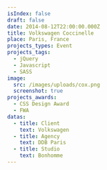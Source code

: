 ```yaml
---
isIndex: false
draft: false
date: 2014-08-12T22:00:00.000Z
title: Volkswagen Coccinelle
place: Paris, France
projects_types: Event
projects_tags:
  - jQuery
  - Javascript
  - SASS
image:
  src: /images/uploads/cox.png
  screenshot: true
projects_awards:
  - CSS Design Award
  - FWA
datas:
  - title: Client
    text: Volkswagen
  - title: Agency
    text: DDB Paris
  - title: Studio
    text: Bonhomme
---
```

